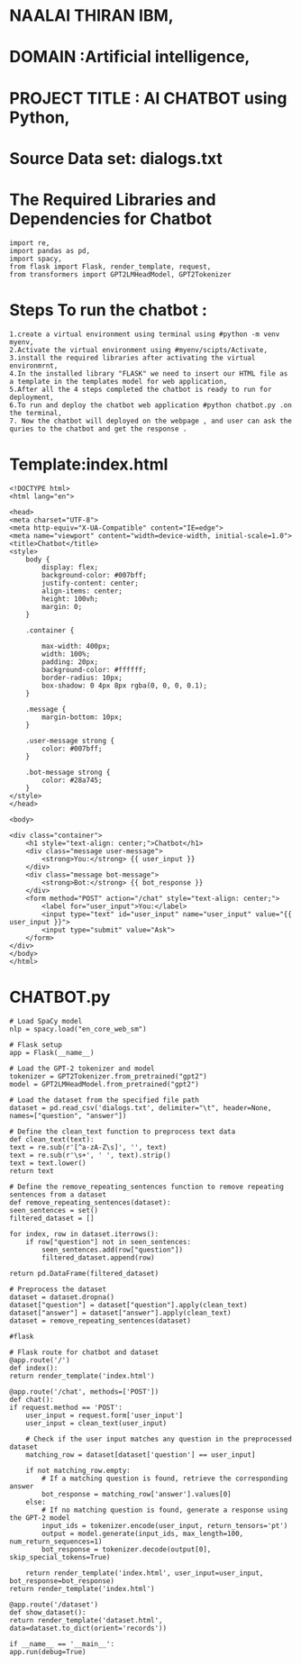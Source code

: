 # NAALAI THIRAN IBM,
# DOMAIN :Artificial intelligence, 
# PROJECT TITLE : AI CHATBOT using Python,

# Source Data set: dialogs.txt
            
    
# The Required Libraries and Dependencies for Chatbot

    import re,
    import pandas as pd,
    import spacy,
    from flask import Flask, render_template, request,
    from transformers import GPT2LMHeadModel, GPT2Tokenizer

# Steps To run the chatbot :
    1.create a virtual environment using terminal using #python -m venv myenv,
    2.Activate the virtual environment using #myenv/scipts/Activate,
    3.install the required libraries after activating the virtual environmrnt,
    4.In the installed library "FLASK" we need to insert our HTML file as a template in the templates model for web application,
    5.After all the 4 steps completed the chatbot is ready to run for deployment,
    6.To run and deploy the chatbot web application #python chatbot.py .on the terminal,
    7. Now the chatbot will deployed on the webpage , and user can ask the quries to the chatbot and get the response .

# Template:index.html

    <!DOCTYPE html>
    <html lang="en">

    <head>
    <meta charset="UTF-8">
    <meta http-equiv="X-UA-Compatible" content="IE=edge">
    <meta name="viewport" content="width=device-width, initial-scale=1.0">
    <title>Chatbot</title>
    <style>
        body {
            display: flex;
            background-color: #007bff;
            justify-content: center;
            align-items: center;
            height: 100vh;
            margin: 0;
        }

        .container {
            
            max-width: 400px;
            width: 100%;
            padding: 20px;
            background-color: #ffffff;
            border-radius: 10px;
            box-shadow: 0 4px 8px rgba(0, 0, 0, 0.1);
        }

        .message {
            margin-bottom: 10px;
        }

        .user-message strong {
            color: #007bff;
        }

        .bot-message strong {
            color: #28a745;
        }
    </style>
    </head>

    <body>
    
    <div class="container">
        <h1 style="text-align: center;">Chatbot</h1>
        <div class="message user-message">
            <strong>You:</strong> {{ user_input }}
        </div>
        <div class="message bot-message">
            <strong>Bot:</strong> {{ bot_response }}
        </div>
        <form method="POST" action="/chat" style="text-align: center;">
            <label for="user_input">You:</label>
            <input type="text" id="user_input" name="user_input" value="{{ user_input }}">
            <input type="submit" value="Ask">
        </form>
    </div>
    </body>
    </html>





# CHATBOT.py
    # Load SpaCy model
    nlp = spacy.load("en_core_web_sm")

    # Flask setup
    app = Flask(__name__)

    # Load the GPT-2 tokenizer and model
    tokenizer = GPT2Tokenizer.from_pretrained("gpt2")
    model = GPT2LMHeadModel.from_pretrained("gpt2")

    # Load the dataset from the specified file path
    dataset = pd.read_csv('dialogs.txt', delimiter="\t", header=None, names=["question", "answer"])

    # Define the clean_text function to preprocess text data
    def clean_text(text):
    text = re.sub(r'[^a-zA-Z\s]', '', text)
    text = re.sub(r'\s+', ' ', text).strip()
    text = text.lower()
    return text

    # Define the remove_repeating_sentences function to remove repeating sentences from a dataset
    def remove_repeating_sentences(dataset):
    seen_sentences = set()
    filtered_dataset = []

    for index, row in dataset.iterrows():
        if row["question"] not in seen_sentences:
            seen_sentences.add(row["question"])
            filtered_dataset.append(row)

    return pd.DataFrame(filtered_dataset)

    # Preprocess the dataset
    dataset = dataset.dropna()
    dataset["question"] = dataset["question"].apply(clean_text)
    dataset["answer"] = dataset["answer"].apply(clean_text)
    dataset = remove_repeating_sentences(dataset)

    #flask

    # Flask route for chatbot and dataset
    @app.route('/')
    def index():
    return render_template('index.html')

    @app.route('/chat', methods=['POST'])
    def chat():
    if request.method == 'POST':
        user_input = request.form['user_input']
        user_input = clean_text(user_input)

        # Check if the user input matches any question in the preprocessed dataset
        matching_row = dataset[dataset['question'] == user_input]
        
        if not matching_row.empty:
            # If a matching question is found, retrieve the corresponding answer
            bot_response = matching_row['answer'].values[0]
        else:
            # If no matching question is found, generate a response using the GPT-2 model
            input_ids = tokenizer.encode(user_input, return_tensors='pt')
            output = model.generate(input_ids, max_length=100, num_return_sequences=1)
            bot_response = tokenizer.decode(output[0], skip_special_tokens=True)
        
        return render_template('index.html', user_input=user_input, bot_response=bot_response)
    return render_template('index.html')

    @app.route('/dataset')
    def show_dataset():
    return render_template('dataset.html', data=dataset.to_dict(orient='records'))

    if __name__ == '__main__':
    app.run(debug=True)
